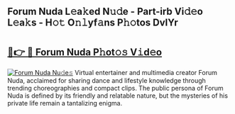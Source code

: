 ## Forum Nuda L𝚎a𝚔ed N𝚞𝚍e - Part-irb Vi𝚍𝚎o L𝚎a𝚔s - H𝚘𝚝 O𝚗𝚕yf𝚊ns P𝚑𝚘tos DvIYr

# <h2><a href="http://kf8l4up.oniu.top/?m=Forum+Nuda">🔗👉 🔴 Forum Nuda P𝚑ot𝚘𝚜 V𝚒d𝚎o</a></h2>

[![Forum Nuda Nu𝚍e𝚜](https://i.imgur.com/0qMVB7G.gif)](http://kf8l4up.oniu.top/?m=Forum+Nuda)
Virtual entertainer and multimedia creator Forum Nuda, acclaimed for sharing dance and lifestyle knowledge through trending choreographies and compact clips. The public persona of Forum Nuda is defined by its friendly and relatable nature, but the mysteries of his private life remain a tantalizing enigma.  
